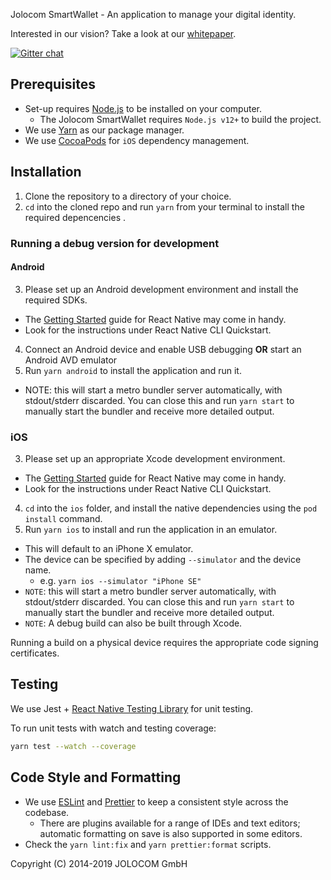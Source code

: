 Jolocom SmartWallet - An application to manage your digital identity.

Interested in our vision? Take a look at our [whitepaper](https://jolocom.io/wp-content/uploads/2019/12/Jolocom-Whitepaper-v2.1-A-Decentralized-Open-Source-Solution-for-Digital-Identity-and-Access-Management.pdf).

[![Gitter chat](https://badges.gitter.im/gitterHQ/gitter.png)](https://gitter.im/jolocom/SmartWallet)

## Prerequisites

- Set-up requires [Node.js](https://nodejs.org/en/download/) to be installed on your computer.
  - The Jolocom SmartWallet requires `Node.js v12+` to build the project.
- We use [Yarn](https://yarnpkg.com) as our package manager.
- We use [CocoaPods](https://cocoapods.org/) for `iOS` dependency management.

## Installation

1. Clone the repository to a directory of your choice.
2. `cd` into the cloned repo and run `yarn` from your terminal to install the required depencencies .

### Running a debug version for development

#### Android

3. Please set up an Android development environment and install the required SDKs.
  - The [Getting Started](https://facebook.github.io/react-native/docs/getting-started) guide for React Native may come in handy.
  - Look for the instructions under React Native CLI Quickstart.
4. Connect an Android device and enable USB debugging **OR** start an Android AVD emulator
5. Run `yarn android` to install the application and run it.
  - NOTE: this will start a metro bundler server automatically, with stdout/stderr discarded. You can close this and run `yarn start` to manually start the bundler and receive more detailed output.

### iOS

3. Please set up an appropriate Xcode development environment.
  - The [Getting Started](https://facebook.github.io/react-native/docs/getting-started) guide for React Native may come in handy.
  - Look for the instructions under React Native CLI Quickstart.
4. `cd` into the `ios` folder, and install the native dependencies using the `pod install` command.
5. Run `yarn ios` to install and run the application in an emulator.
  - This will default to an iPhone X emulator.
  - The device can be specified by adding `--simulator` and the device name.
    - e.g. `yarn ios --simulator "iPhone SE"`
  - `NOTE`: this will start a metro bundler server automatically, with stdout/stderr discarded. You can close this and run `yarn start` to manually start the bundler and receive more detailed output.
  - `NOTE`: A debug build can also be built through Xcode.

Running a build on a physical device requires the appropriate code signing certificates.

## Testing
We use Jest + [React Native Testing Library](https://testing-library.com/docs/react-native-testing-library/intro/) for unit testing.

To run unit tests with watch and testing coverage:
```bash
yarn test --watch --coverage
```
## Code Style and Formatting

- We use [ESLint](https://eslint.org/) and [Prettier](https://prettier.io/) to keep a consistent style across the codebase.
  - There are plugins available for a range of IDEs and text editors; automatic formatting on save is also supported in some editors.
- Check the `yarn lint:fix` and `yarn prettier:format` scripts.

Copyright (C) 2014-2019 JOLOCOM GmbH


